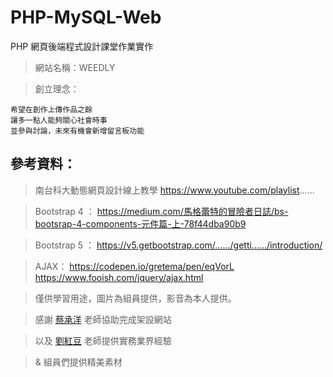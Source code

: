 # PHP-MySQL-Web

PHP 網頁後端程式設計課堂作業實作
 
> 網站名稱：WEEDLY

> 創立理念：
```
希望在創作上傳作品之餘
讓多一點人能夠關心社會時事
並參與討論，未來有機會新增留言板功能
```

## 參考資料：
> 南台科大動態網頁設計線上教學
https://www.youtube.com/playlist......

> Bootstrap 4 ：
https://medium.com/馬格蕾特的冒險者日誌/bs-bootsrap-4-components-元件篇-上-78f44dba90b9

> Bootstrap 5 ：
https://v5.getbootstrap.com/....../getti....../introduction/

> AJAX：
https://codepen.io/gretema/pen/eqVorL
https://www.fooish.com/jquery/ajax.html

> 僅供學習用途，圖片為組員提供，影音為本人提供。

> 感謝 [蔡承洋](https://www.facebook.com/mktsai) 老師協助完成架設網站

> 以及 [劉紅豆](https://www.facebook.com/groups/226604101804547/user/1393369844/) 老師提供實務業界經驗

> & 組員們提供精美素材
